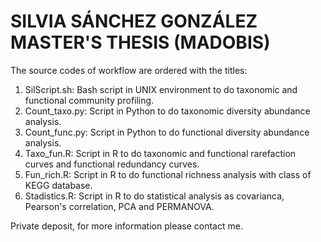 # SILVIA SÁNCHEZ GONZÁLEZ MASTER'S THESIS (MADOBIS)

The source codes of workflow are ordered with the titles: 

1. SilScript.sh: Bash script in UNIX environment to do taxonomic and functional community profiling.
2. Count_taxo.py: Script in Python to do taxonomic diversity abundance analysis.
3. Count_func.py: Script in Python to do functional diversity abundance analysis.
4. Taxo_fun.R: Script in R to do taxonomic and functional rarefaction curves and functional redundancy curves.
5. Fun_rich.R: Script in R to do functional richness analysis with class of KEGG database.
6. Stadistics.R: Script in R to do statistical analysis as covarianca, Pearson's correlation, PCA and PERMANOVA.

Private deposit, for more information please contact me. 

